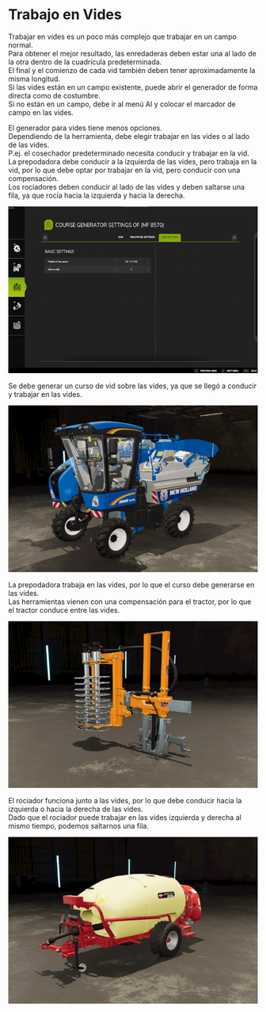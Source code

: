 # Trabajo en Vides

  
Trabajar en vides es un poco más complejo que trabajar en un campo normal.  
Para obtener el mejor resultado, las enredaderas deben estar una al lado de la otra dentro de la cuadrícula predeterminada.  
El final y el comienzo de cada vid también deben tener aproximadamente la misma longitud.  
Si las vides están en un campo existente, puede abrir el generador de forma directa como de costumbre.  
Si no están en un campo, debe ir al menú AI y colocar el marcador de campo en las vides.  

  
El generador para vides tiene menos opciones.  
Dependiendo de la herramienta, debe elegir trabajar en las vides o al lado de las vides.  
P.ej. el cosechador predeterminado necesita conducir y trabajar en la vid.  
      La prepodadora debe conducir a la izquierda de las vides, pero trabaja en la vid, por lo que debe optar por trabajar en la vid, pero conducir con una compensación.  
      Los rociadores deben conducir al lado de las vides y deben saltarse una fila, ya que rocía hacia la izquierda y hacia la derecha.  

![Image](../assets/images/vineworkgen_0_0_765_510.png)

  
Se debe generar un curso de vid sobre las vides, ya que se llegó a conducir y trabajar en las vides.  

![Image](../assets/images/vineworkharvest_0_0_765_510.png)

  
La prepodadora trabaja en las vides, por lo que el curso debe generarse en las vides.  
Las herramientas vienen con una compensación para el tractor, por lo que el tractor conduce entre las vides.  

![Image](../assets/images/vineworkpruner_0_0_765_510.png)

  
El rociador funciona junto a las vides, por lo que debe conducir hacia la izquierda o hacia la derecha de las vides.  
Dado que el rociador puede trabajar en las vides izquierda y derecha al mismo tiempo, podemos saltarnos una fila.  

![Image](../assets/images/vineworkspray_0_0_765_510.png)

